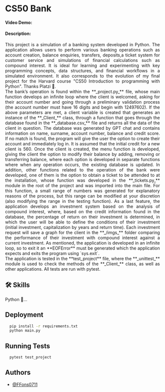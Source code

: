 # CS50 Bank

#### Video Demo:  <URL HERE>
#### Description:

<div style="text-align: justify;">
This project is a simulation of a banking system developed in Python. The application allows users to perform various banking operations such as account creation, balance enquiries, transfers, deposits,a ticket system for customer service and simulations of financial calculations such as compound interest. It is ideal for learning and experimenting with key programming concepts, data structures, and financial workflows in a simulated environment. It also corresponds to the evolution of my final project for the Harvard course "CS50 Introduction to programming with Python". Thanks Platzi 💚.
</div>

<div style="text-align: justify;">
The bank’s operation is found within the **_project.py_** file, whose main function develops an infinite loop where the client is welcomed, asking for their account number and going through a preliminary validation process (the account number must have 16 digits and begin with 12497602). If the above parameters are met, a client variable is created that generates an instance of the **_Client_** class, through a function that goes through the database found in the **_database.csv_** file and returns all the data of the client in question. The database was generated by GPT chat and contains information on name, surname, account number, balance and credit score. If no match is found, the program will give the user the option to create their account and immediately log in. It is assumed that the initial credit for a new client is 560. Once the client is created, the menu function is developed, giving the client the option to modify their balance by adding, removing or transferring balance, where each option is developed in separate functions where when any operation occurs, the existing database is updated. In addition, other functions related to the operation of the bank were developed, one of them is the option to obtain a ticket to be attended to at the installation, whose function was developed in the **_tickets.py_** module in the root of the project and was imported into the main file. For this function, a small range of numbers was generated for explanatory reasons of the process, but this range can be modified at your discretion (also modifying the range in the testing function). As a last feature, the application develops an investment system based on the analysis of compound interest, where, based on the credit information found in the database, the percentage of return on their investment is determined, in which the user will be able to define the conditions of their investment (initial investment, capitalization by years and return time). Each investment request will save a graph for the client in the **_/imgs_** folder comparing the performance of their investment with compound interest against a current investment. As mentioned, the application is developed in an infinite loop, so to exit it an **EOFError** must be generated which the application expects and exits the program using `sys.exit`.
</div>

<div style="text-align: justify;">
The application is tested in the **test_project** file, where the **_unittest_** module is used to check the methods of the **_Client_** class, as well as other applications. All tests are run with pytest.
</div>


## 🛠 Skills
Python 💚...

## Deployment
```bash
  pip install -r requirements.txt
  python main.py
```

## Running Tests
```bash
  pytest test_project
```

## Authors
- [@FFons0711](https://https://github.com/FFons0711)

